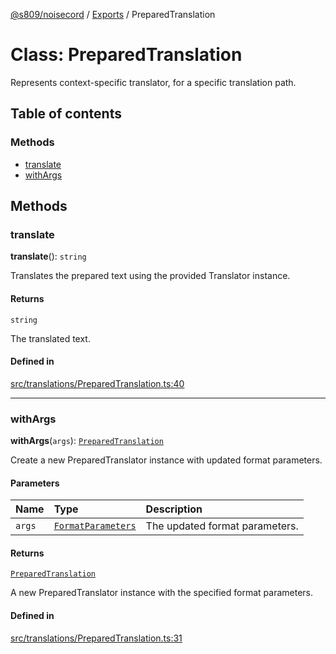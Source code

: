 [@s809/noisecord](../README.md) / [Exports](../modules.md) / PreparedTranslation

# Class: PreparedTranslation

Represents context-specific translator, for a specific translation path.

## Table of contents

### Methods

- [translate](PreparedTranslation.md#translate)
- [withArgs](PreparedTranslation.md#withargs)

## Methods

### translate

**translate**(): `string`

Translates the prepared text using the provided Translator instance.

#### Returns

`string`

The translated text.

#### Defined in

[src/translations/PreparedTranslation.ts:40](https://github.com/s809/noisecord/blob/master/src/translations/PreparedTranslation.ts#L40)

___

### withArgs

**withArgs**(`args`): [`PreparedTranslation`](PreparedTranslation.md)

Create a new PreparedTranslator instance with updated format parameters.

#### Parameters

| Name | Type | Description |
| :------ | :------ | :------ |
| `args` | [`FormatParameters`](../modules/Translator.md#formatparameters) | The updated format parameters. |

#### Returns

[`PreparedTranslation`](PreparedTranslation.md)

A new PreparedTranslator instance with the specified format parameters.

#### Defined in

[src/translations/PreparedTranslation.ts:31](https://github.com/s809/noisecord/blob/master/src/translations/PreparedTranslation.ts#L31)

